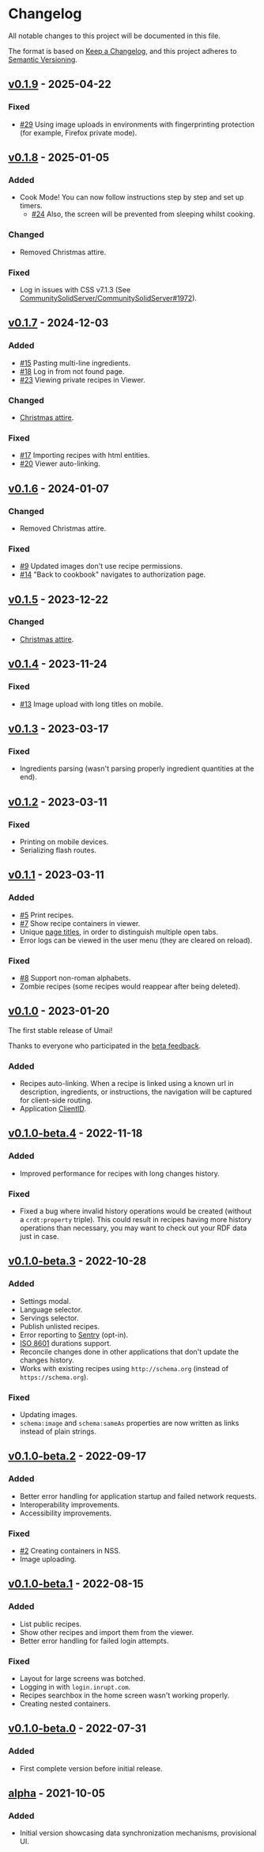 # Changelog

All notable changes to this project will be documented in this file.

The format is based on [Keep a Changelog](https://keepachangelog.com/en/1.0.0/), and this project adheres to [Semantic Versioning](https://semver.org/spec/v2.0.0.html).

## [v0.1.9](https://github.com/NoelDeMartin/umai/releases/tag/v0.1.9) - 2025-04-22

### Fixed

- [#29](https://github.com/NoelDeMartin/umai/issues/29) Using image uploads in environments with fingerprinting protection (for example, Firefox private mode).

## [v0.1.8](https://github.com/NoelDeMartin/umai/releases/tag/v0.1.8) - 2025-01-05

### Added

- Cook Mode! You can now follow instructions step by step and set up timers.
    - [#24](https://github.com/NoelDeMartin/umai/issues/24) Also, the screen will be prevented from sleeping whilst cooking.

### Changed

- Removed Christmas attire.

### Fixed

- Log in issues with CSS v7.1.3 (See [CommunitySolidServer/CommunitySolidServer#1972](https://github.com/CommunitySolidServer/CommunitySolidServer/issues/1972)).

## [v0.1.7](https://github.com/NoelDeMartin/umai/releases/tag/v0.1.7) - 2024-12-03

### Added

- [#15](https://github.com/NoelDeMartin/umai/issues/15) Pasting multi-line ingredients.
- [#18](https://github.com/NoelDeMartin/umai/issues/18) Log in from not found page.
- [#23](https://github.com/NoelDeMartin/umai/issues/20) Viewing private recipes in Viewer.

### Changed

- [Christmas attire](https://github.com/NoelDeMartin/umai/tree/v0.1.7/src/assets/icons/umai-xmas.svg).

### Fixed

- [#17](https://github.com/NoelDeMartin/umai/issues/17) Importing recipes with html entities.
- [#20](https://github.com/NoelDeMartin/umai/issues/20) Viewer auto-linking.

## [v0.1.6](https://github.com/NoelDeMartin/umai/releases/tag/v0.1.6) - 2024-01-07

### Changed

- Removed Christmas attire.

### Fixed

- [#9](https://github.com/NoelDeMartin/umai/issues/9) Updated images don't use recipe permissions.
- [#14](https://github.com/NoelDeMartin/umai/issues/14) "Back to cookbook" navigates to authorization page.

## [v0.1.5](https://github.com/NoelDeMartin/umai/releases/tag/v0.1.5) - 2023-12-22

### Changed

- [Christmas attire](https://github.com/NoelDeMartin/umai/tree/v0.1.5/src/assets/icons/umai-xmas.svg).

## [v0.1.4](https://github.com/NoelDeMartin/umai/releases/tag/v0.1.4) - 2023-11-24

### Fixed

- [#13](https://github.com/NoelDeMartin/umai/issues/13) Image upload with long titles on mobile.

## [v0.1.3](https://github.com/NoelDeMartin/umai/releases/tag/v0.1.3) - 2023-03-17

### Fixed

- Ingredients parsing (wasn't parsing properly ingredient quantities at the end).

## [v0.1.2](https://github.com/NoelDeMartin/umai/releases/tag/v0.1.2) - 2023-03-11

### Fixed

- Printing on mobile devices.
- Serializing flash routes.

## [v0.1.1](https://github.com/NoelDeMartin/umai/releases/tag/v0.1.1) - 2023-03-11

### Added

- [#5](https://github.com/NoelDeMartin/umai/issues/5) Print recipes.
- [#7](https://github.com/NoelDeMartin/umai/issues/7) Show recipe containers in viewer.
- Unique [page titles](https://www.w3.org/DesignIssues/UserInterface.html#title), in order to distinguish multiple open tabs.
- Error logs can be viewed in the user menu (they are cleared on reload).

### Fixed

- [#8](https://github.com/NoelDeMartin/umai/issues/8) Support non-roman alphabets.
- Zombie recipes (some recipes would reappear after being deleted).

## [v0.1.0](https://github.com/NoelDeMartin/umai/releases/tag/v0.1.0) - 2023-01-20

The first stable release of Umai!

Thanks to everyone who participated in the [beta feedback](https://github.com/NoelDeMartin/umai/issues/1).

### Added

- Recipes auto-linking. When a recipe is linked using a known url in description, ingredients, or instructions, the navigation will be captured for client-side routing.
- Application [ClientID](https://solid.github.io/solid-oidc/#clientids).

## [v0.1.0-beta.4](https://github.com/NoelDeMartin/umai/releases/tag/v0.1.0-beta.4) - 2022-11-18

### Added

- Improved performance for recipes with long changes history.

### Fixed

- Fixed a bug where invalid history operations would be created (without a `crdt:property` triple). This could result in recipes having more history operations than necessary, you may want to check out your RDF data just in case.

## [v0.1.0-beta.3](https://github.com/NoelDeMartin/umai/releases/tag/v0.1.0-beta.3) - 2022-10-28

### Added

- Settings modal.
- Language selector.
- Servings selector.
- Publish unlisted recipes.
- Error reporting to [Sentry](https://sentry.io/) (opt-in).
- [ISO 8601](https://en.wikipedia.org/wiki/ISO_8601#Durations) durations support.
- Reconcile changes done in other applications that don't update the changes history.
- Works with existing recipes using `http://schema.org` (instead of `https://schema.org`).

### Fixed

- Updating images.
- `schema:image` and `schema:sameAs` properties are now written as links instead of plain strings.

## [v0.1.0-beta.2](https://github.com/NoelDeMartin/umai/releases/tag/v0.1.0-beta.2) - 2022-09-17

### Added

- Better error handling for application startup and failed network requests.
- Interoperability improvements.
- Accessibility improvements.

### Fixed

- [#2](https://github.com/NoelDeMartin/umai/issues/2) Creating containers in NSS.
- Image uploading.

## [v0.1.0-beta.1](https://github.com/NoelDeMartin/umai/releases/tag/v0.1.0-beta.1) - 2022-08-15

### Added

- List public recipes.
- Show other recipes and import them from the viewer.
- Better error handling for failed login attempts.

### Fixed

- Layout for large screens was botched.
- Logging in with `login.inrupt.com`.
- Recipes searchbox in the home screen wasn't working properly.
- Creating nested containers.

## [v0.1.0-beta.0](https://github.com/NoelDeMartin/umai/releases/tag/v0.1.0-beta.0) - 2022-07-31

### Added

- First complete version before initial release.

## [alpha](https://github.com/NoelDeMartin/umai/releases/tag/alpha) - 2021-10-05

### Added

- Initial version showcasing data synchronization mechanisms, provisional UI.
